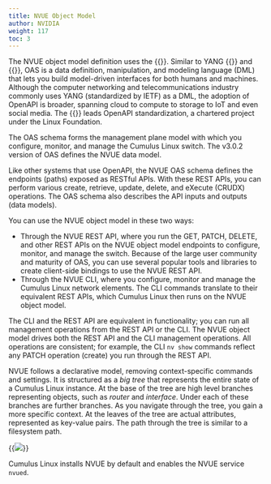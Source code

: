 ```yaml
---
title: NVUE Object Model
author: NVIDIA
weight: 117
toc: 3
---
```


The NVUE object model definition uses the {{<exlink url="https://github.com/OAI/OpenAPI-Specification" text="OpenAPI specification (OAS)">}}. Similar to YANG {{<exlink url="https://datatracker.ietf.org/doc/html/rfc6020" text="(RFC 6020">}} and {{<exlink url="https://datatracker.ietf.org/doc/html/rfc7950" text="RFC 7950)">}}, OAS is a data definition, manipulation, and modeling language (DML) that lets you build model-driven interfaces for both humans and machines. Although the computer networking and telecommunications industry commonly uses YANG (standardized by IETF) as a DML, the adoption of OpenAPI is broader, spanning cloud to compute to storage to IoT and even social media. The {{<exlink url="https://www.openapis.org/about" text="OpenAPI Initiative (OAI) consortium">}} leads OpenAPI standardization, a chartered project under the Linux Foundation.

The OAS schema forms the management plane model with which you configure, monitor, and manage the Cumulus Linux switch. The v3.0.2 version of OAS defines the NVUE data model.

Like other systems that use OpenAPI, the NVUE OAS schema defines the endpoints (paths) exposed as RESTful APIs. With these REST APIs, you can perform various create, retrieve, update, delete, and eXecute (CRUDX) operations. The OAS schema also describes the API inputs and outputs (data models).

You can use the NVUE object model in these two ways:

- Through the NVUE REST API, where you run the GET, PATCH, DELETE, and other REST APIs on the NVUE object model endpoints to configure, monitor, and manage the switch. Because of the large user community and maturity of OAS, you can use several popular tools and libraries to create client-side bindings to use the NVUE REST API.
- Through the NVUE CLI, where you configure, monitor and manage the Cumulus Linux network elements. The CLI commands translate to their equivalent REST APIs, which Cumulus Linux then runs on the NVUE object model.

The CLI and the REST API are equivalent in functionality; you can run all management operations from the REST API or the CLI. The NVUE object model drives both the REST API and the CLI management operations. All operations are consistent; for example, the CLI `nv show` commands reflect any PATCH operation (create) you run through the REST API.

<!-- vale off -->
NVUE follows a declarative model, removing context-specific commands and settings. It is structured as a *big tree* that represents the entire state of a Cumulus Linux instance. At the base of the tree are high level branches representing objects, such as *router* and *interface*. Under each of these branches are further branches. As you navigate through the tree, you gain a more specific context. At the leaves of the tree are actual attributes, represented as key-value pairs. The path through the tree is similar to a filesystem path.
<!-- vale on -->
{{<img src = "/images/cumulus-linux/nvue-architecture.png">}}

Cumulus Linux installs NVUE by default and enables the NVUE service `nvued`.
